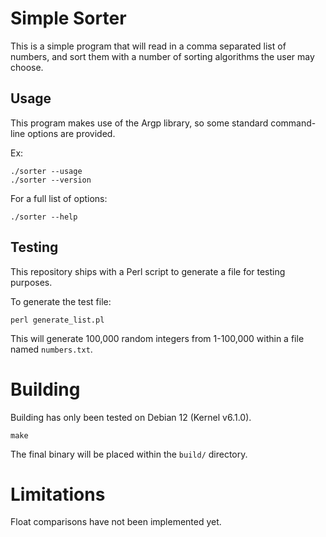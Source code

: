 # Simple Sorter

This is a simple program that will read in a comma separated list of numbers, and sort them with a number of sorting algorithms the user may choose.

## Usage

This program makes use of the Argp library, so some standard command-line options are provided.

Ex:
```
./sorter --usage
./sorter --version
```

For a full list of options:
```
./sorter --help
```

## Testing
This repository ships with a Perl script to generate a file for testing purposes.

To generate the test file: 
```
perl generate_list.pl
```

This will generate 100,000 random integers from 1-100,000 within a file named `numbers.txt`.

# Building

Building has only been tested on Debian 12 (Kernel v6.1.0).

```
make
```

The final binary will be placed within the `build/` directory.

# Limitations 

Float comparisons have not been implemented yet.
